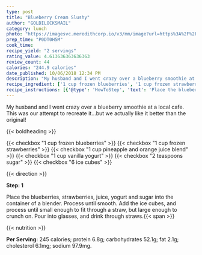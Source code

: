 ```yaml
---
type: post
title: "Blueberry Cream Slushy"
author: "GOLDILOCKSMAIL"
category: lunch
photo: "https://imagesvc.meredithcorp.io/v3/mm/image?url=https%3A%2F%2Fimages.media-allrecipes.com%2Fuserphotos%2F6236095.jpg"
prep_time: "P0DT0H5M"
cook_time: 
recipe_yield: "2 servings"
rating_value: 4.613636363636363
review_count: 44
calories: "244.9 calories"
date_published: 10/06/2018 12:34 PM
description: "My husband and I went crazy over a blueberry smoothie at a local cafe. This was our attempt to recreate it...but we actually like it better than the original!"
recipe_ingredient: ['1 cup frozen blueberries', '1 cup frozen strawberries', '1 cup pineapple and orange juice blend', '1 cup vanilla yogurt', '2 teaspoons sugar', '6 ice cubes']
recipe_instructions: [{'@type': 'HowToStep', 'text': 'Place the blueberries, strawberries, juice, yogurt and sugar into the container of a blender. Process until smooth. Add the ice cubes, and process until small enough to fit through a straw, but large enough to crunch on. Pour into glasses, and drink through straws.\n'}]
---
```


My husband and I went crazy over a blueberry smoothie at a local cafe. This was our attempt to recreate it...but we actually like it better than the original! 

{{< boldheading >}}

{{< checkbox "1 cup frozen blueberries" >}}
{{< checkbox "1 cup frozen strawberries" >}}
{{< checkbox "1 cup pineapple and orange juice blend" >}}
{{< checkbox "1 cup vanilla yogurt" >}}
{{< checkbox "2 teaspoons sugar" >}}
{{< checkbox "6  ice cubes" >}}


{{< direction >}}

**Step: 1**

Place the blueberries, strawberries, juice, yogurt and sugar into the container of a blender. Process until smooth. Add the ice cubes, and process until small enough to fit through a straw, but large enough to crunch on. Pour into glasses, and drink through straws.{{< span >}}

{{< nutrition >}}

**Per Serving:** 245 calories; protein 6.8g; carbohydrates 52.1g; fat 2.1g; cholesterol 6.1mg; sodium 97.9mg.